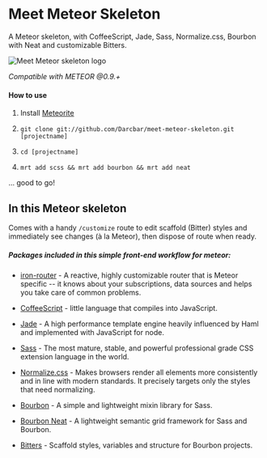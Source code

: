Meet Meteor Skeleton
====================

A Meteor skeleton, with CoffeeScript, Jade, Sass, Normalize.css, Bourbon with Neat and customizable Bitters.

![Meet Meteor skeleton logo](https://s3-us-west-2.amazonaws.com/think.genius.assets/logo.jpg "Logo")

*Compatible with METEOR @0.9.+*

#### How to use

1. Install [Meteorite](https://github.com/oortcloud/meteorite)

2. `git clone git://github.com/Darcbar/meet-meteor-skeleton.git [projectname]`

3. `cd [projectname]`

4. `mrt add scss && mrt add bourbon && mrt add neat`

... good to go!

In this Meteor skeleton
----------------

Comes with a handy `/customize` route to edit scaffold (Bitter) styles and immediately see changes (à la Meteor), then dispose of route when ready.

##### Packages included in this simple front-end workflow for meteor:

* [iron-router](https://github.com/EventedMind/iron-router) - A reactive, highly customizable router that is Meteor specific -- it knows about your subscriptions, data sources and helps you take care of common problems.

* [CoffeeScript](http://coffeescript.org/) - little language that compiles into JavaScript.

* [Jade](http://jade-lang.com/) - A high performance template engine heavily influenced by Haml and implemented with JavaScript for node.

* [Sass](http://sass-lang.com/) - The most mature, stable, and powerful professional grade CSS extension language in the world.

* [Normalize.css](http://necolas.github.io/normalize.css/)  - Makes browsers render all elements more consistently and in line with modern standards. It precisely targets only the styles that need normalizing.

* [Bourbon](http://bourbon.io/) - A simple and lightweight mixin library for Sass.

* [Bourbon Neat](http://neat.bourbon.io/) - A lightweight semantic grid framework for Sass and Bourbon.

* [Bitters](http://bitters.bourbon.io/) - Scaffold styles, variables and structure for Bourbon projects.
